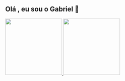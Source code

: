 ## Olá , eu sou o Gabriel 👋
<div>
  <a href="https://github.com/GabrielSilva12">
  <img height="180em" src="https://github-readme-stats.vercel.app/api?username=GabrielSilva12&show_icons=true&theme=midnight-purple&include_all_commits=true&count_private=true"/>
  <img height="180em" src="https://github-readme-stats.vercel.app/api/top-langs/?username=GabrielSilva12&layout=compact&langs_count=7&theme=midnight-purple"/>
</div>
